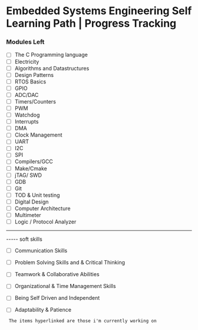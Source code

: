 # Embedded Systems Engineering Self Learning Path | Progress Tracking

### Modules Left

- [ ] The C Programming language
- [ ] Electricity
- [ ] Algorithms and Datastructures
- [ ] Design Patterns
- [ ] RTOS Basics
- [ ] GPIO
- [ ] ADC/DAC
- [ ] Timers/Counters
- [ ] PWM
- [ ] Watchdog
- [ ] Interrupts
- [ ] DMA
- [ ] Clock Management
- [ ] UART
- [ ] I2C
- [ ] SPI
- [ ] Compilers/GCC
- [ ] Make/Cmake
- [ ] jTAG/ SWD
- [ ] GDB
- [ ] Git
- [ ] TOD & Unit testing
- [ ] Digital Design
- [ ] Computer Architecture
- [ ] Multimeter
- [ ] Logic / Protocol Analyzer

---

----- soft skills
- [ ] Communication Skills
- [ ] Problem Solving Skills and & Critical Thinking
- [ ] Teamwork & Collaborative Abilities
- [ ] Organizational & Time Management Skills
- [ ] Being Self Driven and Independent
- [ ] Adaptability & Patience


` The items hyperlinked are those i'm currently working on`

